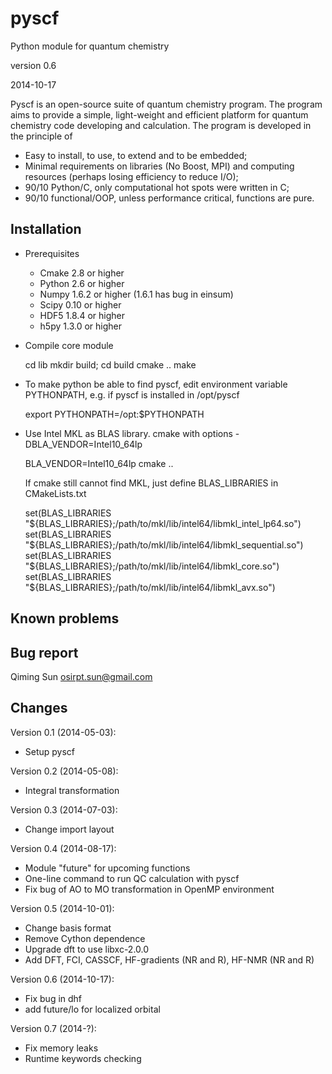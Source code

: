pyscf
=====

Python module for quantum chemistry

version 0.6

2014-10-17

Pyscf is an open-source suite of quantum chemistry program.  The program
aims to provide a simple, light-weight and efficient platform for quantum
chemistry code developing and calculation.  The program is developed in
the principle of
* Easy to install, to use, to extend and to be embedded;
* Minimal requirements on libraries (No Boost, MPI) and computing
  resources (perhaps losing efficiency to reduce I/O);
* 90/10 Python/C, only computational hot spots were written in C;
* 90/10 functional/OOP, unless performance critical, functions are pure.


Installation
------------

* Prerequisites
    - Cmake 2.8 or higher
    - Python 2.6 or higher
    - Numpy 1.6.2 or higher (1.6.1 has bug in einsum)
    - Scipy 0.10 or higher
    - HDF5 1.8.4 or higher
    - h5py 1.3.0 or higher

* Compile core module

    cd lib
    mkdir build; cd build
    cmake ..
    make

* To make python be able to find pyscf, edit environment variable
  PYTHONPATH, e.g.  if pyscf is installed in /opt/pyscf

    export PYTHONPATH=/opt:$PYTHONPATH

* Use Intel MKL as BLAS library.  cmake with options -DBLA_VENDOR=Intel10_64lp

    BLA_VENDOR=Intel10_64lp cmake ..

  If cmake still cannot find MKL, just define BLAS_LIBRARIES in CMakeLists.txt

    set(BLAS_LIBRARIES "${BLAS_LIBRARIES};/path/to/mkl/lib/intel64/libmkl_intel_lp64.so")
    set(BLAS_LIBRARIES "${BLAS_LIBRARIES};/path/to/mkl/lib/intel64/libmkl_sequential.so")
    set(BLAS_LIBRARIES "${BLAS_LIBRARIES};/path/to/mkl/lib/intel64/libmkl_core.so")
    set(BLAS_LIBRARIES "${BLAS_LIBRARIES};/path/to/mkl/lib/intel64/libmkl_avx.so")


Known problems
--------------


Bug report
----------
Qiming Sun <osirpt.sun@gmail.com>


Changes
-------
Version 0.1 (2014-05-03):
  * Setup pyscf

Version 0.2 (2014-05-08):
  * Integral transformation

Version 0.3 (2014-07-03):
  * Change import layout

Version 0.4 (2014-08-17):
  * Module "future" for upcoming functions
  * One-line command to run QC calculation with pyscf
  * Fix bug of AO to MO transformation in OpenMP environment

Version 0.5 (2014-10-01):
  * Change basis format
  * Remove Cython dependence
  * Upgrade dft to use libxc-2.0.0
  * Add DFT, FCI, CASSCF, HF-gradients (NR and R), HF-NMR (NR and R)

Version 0.6 (2014-10-17):
  * Fix bug in dhf
  * add future/lo for localized orbital

Version 0.7 (2014-?):
  * Fix memory leaks
  * Runtime keywords checking
